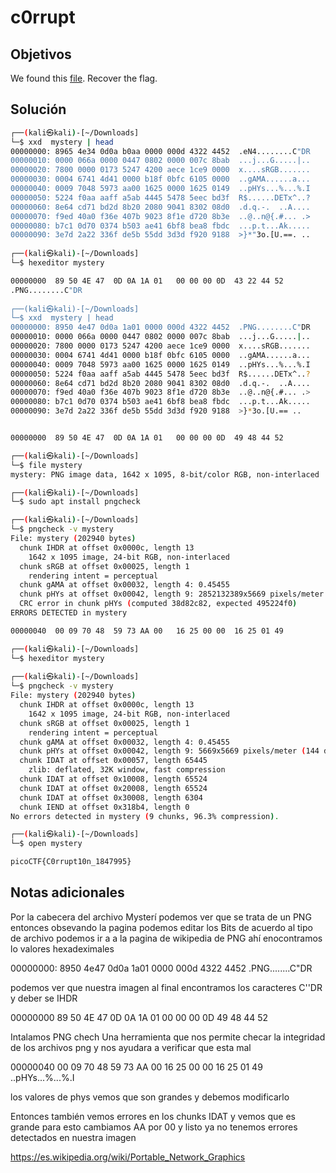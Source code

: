 # c0rrupt

## Objetivos
We found this [file](https://jupiter.challenges.picoctf.org/static/ab30fcb7d47364b4190a7d3d40edb551/mystery). Recover the flag.


## Solución 
```bash
┌──(kali㉿kali)-[~/Downloads]
└─$ xxd  mystery | head
00000000: 8965 4e34 0d0a b0aa 0000 000d 4322 4452  .eN4........C"DR
00000010: 0000 066a 0000 0447 0802 0000 007c 8bab  ...j...G.....|..
00000020: 7800 0000 0173 5247 4200 aece 1ce9 0000  x....sRGB.......
00000030: 0004 6741 4d41 0000 b18f 0bfc 6105 0000  ..gAMA......a...
00000040: 0009 7048 5973 aa00 1625 0000 1625 0149  ..pHYs...%...%.I
00000050: 5224 f0aa aaff a5ab 4445 5478 5eec bd3f  R$......DETx^..?
00000060: 8e64 cd71 bd2d 8b20 2080 9041 8302 08d0  .d.q.-.  ..A....
00000070: f9ed 40a0 f36e 407b 9023 8f1e d720 8b3e  ..@..n@{.#... .>
00000080: b7c1 0d70 0374 b503 ae41 6bf8 bea8 fbdc  ...p.t...Ak.....
00000090: 3e7d 2a22 336f de5b 55dd 3d3d f920 9188  >}*"3o.[U.==. ..
                                                                                                                   
┌──(kali㉿kali)-[~/Downloads]
└─$ hexeditor mystery                      

00000000  89 50 4E 47  0D 0A 1A 01   00 00 00 0D  43 22 44 52    
.PNG........C"DR
																												   
┌──(kali㉿kali)-[~/Downloads]
└─$ xxd  mystery | head
00000000: 8950 4e47 0d0a 1a01 0000 000d 4322 4452  .PNG........C"DR
00000010: 0000 066a 0000 0447 0802 0000 007c 8bab  ...j...G.....|..
00000020: 7800 0000 0173 5247 4200 aece 1ce9 0000  x....sRGB.......
00000030: 0004 6741 4d41 0000 b18f 0bfc 6105 0000  ..gAMA......a...
00000040: 0009 7048 5973 aa00 1625 0000 1625 0149  ..pHYs...%...%.I
00000050: 5224 f0aa aaff a5ab 4445 5478 5eec bd3f  R$......DETx^..?
00000060: 8e64 cd71 bd2d 8b20 2080 9041 8302 08d0  .d.q.-.  ..A....
00000070: f9ed 40a0 f36e 407b 9023 8f1e d720 8b3e  ..@..n@{.#... .>
00000080: b7c1 0d70 0374 b503 ae41 6bf8 bea8 fbdc  ...p.t...Ak.....
00000090: 3e7d 2a22 336f de5b 55dd 3d3d f920 9188  >}*3o.[U.== ..


00000000  89 50 4E 47  0D 0A 1A 01   00 00 00 0D  49 48 44 52   

┌──(kali㉿kali)-[~/Downloads]
└─$ file mystery     
mystery: PNG image data, 1642 x 1095, 8-bit/color RGB, non-interlaced

┌──(kali㉿kali)-[~/Downloads]
└─$ sudo apt install pngcheck

┌──(kali㉿kali)-[~/Downloads]
└─$ pngcheck -v mystery                                 
File: mystery (202940 bytes)
  chunk IHDR at offset 0x0000c, length 13
    1642 x 1095 image, 24-bit RGB, non-interlaced
  chunk sRGB at offset 0x00025, length 1
    rendering intent = perceptual
  chunk gAMA at offset 0x00032, length 4: 0.45455
  chunk pHYs at offset 0x00042, length 9: 2852132389x5669 pixels/meter
  CRC error in chunk pHYs (computed 38d82c82, expected 495224f0)
ERRORS DETECTED in mystery

00000040  00 09 70 48  59 73 AA 00   16 25 00 00  16 25 01 49                                      ..pHYs...%...%.I

┌──(kali㉿kali)-[~/Downloads]
└─$ hexeditor mystery  
                                                                                                                   
┌──(kali㉿kali)-[~/Downloads]
└─$ pngcheck -v mystery
File: mystery (202940 bytes)
  chunk IHDR at offset 0x0000c, length 13
    1642 x 1095 image, 24-bit RGB, non-interlaced
  chunk sRGB at offset 0x00025, length 1
    rendering intent = perceptual
  chunk gAMA at offset 0x00032, length 4: 0.45455
  chunk pHYs at offset 0x00042, length 9: 5669x5669 pixels/meter (144 dpi)
  chunk IDAT at offset 0x00057, length 65445
    zlib: deflated, 32K window, fast compression
  chunk IDAT at offset 0x10008, length 65524
  chunk IDAT at offset 0x20008, length 65524
  chunk IDAT at offset 0x30008, length 6304
  chunk IEND at offset 0x318b4, length 0
No errors detected in mystery (9 chunks, 96.3% compression).

┌──(kali㉿kali)-[~/Downloads]
└─$ open mystery   

picoCTF{C0rrupt10n_1847995}

```

## Notas adicionales 
Por la cabecera del archivo Mysterí podemos ver que se trata de un PNG entonces obsevando la pagina podemos editar los Bits de acuerdo al tipo de archivo podemos ir a a la pagina de wikipedia de PNG ahí enocontramos lo valores hexadeximales 

00000000: 8950 4e47 0d0a 1a01 0000 000d 4322 4452  .PNG........C"DR

podemos ver que nuestra imagen al final encontramos los caracteres C''DR y deber se IHDR

00000000  89 50 4E 47  0D 0A 1A 01   00 00 00 0D  49 48 44 52   

Intalamos PNG chech Una herramienta que nos permite checar la integridad de los archivos png y nos ayudara a verificar que esta mal 

00000040  00 09 70 48  59 73 AA 00   16 25 00 00  16 25 01 49                                      ..pHYs...%...%.I

los valores de phys vemos que son grandes y debemos modificarlo 

Entonces también vemos errores en los chunks IDAT y vemos que es grande para esto cambiamos AA por 00 y listo ya no tenemos errores detectados en nuestra imagen 

https://es.wikipedia.org/wiki/Portable_Network_Graphics